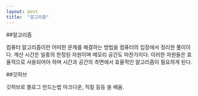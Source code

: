 ```yaml
---
layout: post
title:  "알고리즘"
---
```


##알고리즘

컴퓨터 알고리즘이란 어떠한 문제를 해결하는 방법을 컴퓨터의 입장에서 정리한 풀이이다.
계산 시간은 일종의 한정된 자원이며 메모리 공간도 마찬가지다. 이러한 자원들은 효율적으로 사용되어야 하며 시간과 공간의 측면에서 효율적인 알고리즘이 필요하게 된다.

##깃허브

깃허브로 블로그 만드는법
마크다운, 직킬 등등 을 배움.
